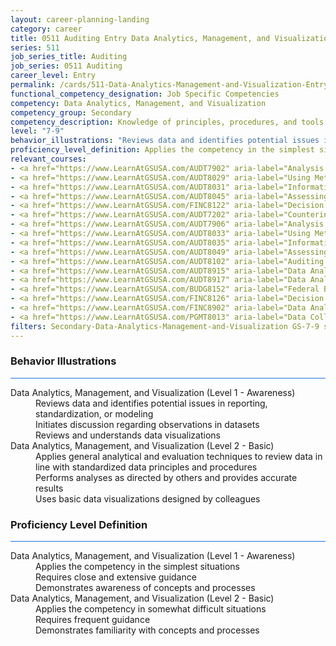 ```yaml
---
layout: career-planning-landing
category: career
title: 0511 Auditing Entry Data Analytics, Management, and Visualization
series: 511
job_series_title: Auditing
job_series: 0511 Auditing
career_level: Entry
permalink: /cards/511-Data-Analytics-Management-and-Visualization-Entry
functional_competency_designation: Job Specific Competencies
competency: Data Analytics, Management, and Visualization
competency_group: Secondary
competency_description: Knowledge of principles, procedures, and tools used to manage and analyze data in order to make conclusions about that information; identifies trends and metrics from large data sets; presents data in a visually clear way to enable decision makers to identify patterns and grasp difficult concepts.
level: "7-9"
behavior_illustrations: "Reviews data and identifies potential issues in reporting, standardization, or modeling ? Initiates discussion regarding observations in datasets ? Reviews and understands data visualizations ? Applies general analytical and evaluation techniques to review data in line with standardized data principles and procedures ? Performs analyses as directed by others and provides accurate results ? Uses basic data visualizations designed by colleagues"
proficiency_level_definition: Applies the competency in the simplest situations ? Requires close and extensive guidance ? Demonstrates awareness of concepts and processes ? Applies the competency in somewhat difficult situations ? Requires frequent guidance ? Demonstrates familiarity with concepts and processes 
relevant_courses: 
- <a href="https://www.LearnAtGSUSA.com/AUDT7902" aria-label="Analysis Techniques for Auditors (AUDT7900), GSU - https://www.LearnAtGSUSA.com/AUDT7902">Analysis Techniques for Auditors (AUDT7900), GSU</a>
- <a href="https://www.LearnAtGSUSA.com/AUDT8029" aria-label="Using Metrics to Assess Performance (AUDT8027), GSU - https://www.LearnAtGSUSA.com/AUDT8029">Using Metrics to Assess Performance (AUDT8027), GSU</a>
- <a href="https://www.LearnAtGSUSA.com/AUDT8031" aria-label="Information Systems Auditing (AUDT8029), GSU - https://www.LearnAtGSUSA.com/AUDT8031">Information Systems Auditing (AUDT8029), GSU</a>
- <a href="https://www.LearnAtGSUSA.com/AUDT8045" aria-label="Assessing the Reliability of Computer Processed Data (AUDT8043), GSU - https://www.LearnAtGSUSA.com/AUDT8045">Assessing the Reliability of Computer Processed Data (AUDT8043), GSU</a>
- <a href="https://www.LearnAtGSUSA.com/FINC8122" aria-label="Decision Support Analytics (FINC8120), GSU - https://www.LearnAtGSUSA.com/FINC8122">Decision Support Analytics (FINC8120), GSU</a>
- <a href="https://www.LearnAtGSUSA.com/AUDT7202" aria-label="Counterintelligence for Information Security and Protection (AUDT7200), GSU - https://www.LearnAtGSUSA.com/AUDT7202">Counterintelligence for Information Security and Protection (AUDT7200), GSU</a>
- <a href="https://www.LearnAtGSUSA.com/AUDT7906" aria-label="Analysis Techniques for Auditors (AUDT7900), GSU - https://www.LearnAtGSUSA.com/AUDT7906">Analysis Techniques for Auditors (AUDT7900), GSU</a>
- <a href="https://www.LearnAtGSUSA.com/AUDT8033" aria-label="Using Metrics to Assess Performance (AUDT8027), GSU - https://www.LearnAtGSUSA.com/AUDT8033">Using Metrics to Assess Performance (AUDT8027), GSU</a>
- <a href="https://www.LearnAtGSUSA.com/AUDT8035" aria-label="Information Systems Auditing (AUDT8029), GSU - https://www.LearnAtGSUSA.com/AUDT8035">Information Systems Auditing (AUDT8029), GSU</a>
- <a href="https://www.LearnAtGSUSA.com/AUDT8049" aria-label="Assessing the Reliability of Computer Processed Data (AUDT8043), GSU - https://www.LearnAtGSUSA.com/AUDT8049">Assessing the Reliability of Computer Processed Data (AUDT8043), GSU</a>
- <a href="https://www.LearnAtGSUSA.com/AUDT8102" aria-label="Auditing with Data Analytics (AUDT8100), GSU - https://www.LearnAtGSUSA.com/AUDT8102">Auditing with Data Analytics (AUDT8100), GSU</a>
- <a href="https://www.LearnAtGSUSA.com/AUDT8915" aria-label="Data Analytics Tools and Techniques (AUDT8913), GSU - https://www.LearnAtGSUSA.com/AUDT8915">Data Analytics Tools and Techniques (AUDT8913), GSU</a>
- <a href="https://www.LearnAtGSUSA.com/AUDT8917" aria-label="Data Analytics for Fraud Detection (AUDT8915), GSU - https://www.LearnAtGSUSA.com/AUDT8917">Data Analytics for Fraud Detection (AUDT8915), GSU</a>
- <a href="https://www.LearnAtGSUSA.com/BUDG8152" aria-label="Federal Budget Analysis Using Microsoft Excel (BUDG8150), GSU - https://www.LearnAtGSUSA.com/BUDG8152">Federal Budget Analysis Using Microsoft Excel (BUDG8150), GSU</a>
- <a href="https://www.LearnAtGSUSA.com/FINC8126" aria-label="Decision Support Analytics (FINC8120), GSU - https://www.LearnAtGSUSA.com/FINC8126">Decision Support Analytics (FINC8120), GSU</a>
- <a href="https://www.LearnAtGSUSA.com/FINC8902" aria-label="Data Analytic Tools for Financial Management (FINC8900), GSU - https://www.LearnAtGSUSA.com/FINC8902">Data Analytic Tools for Financial Management (FINC8900), GSU</a>
- <a href="https://www.LearnAtGSUSA.com/PGMT8013" aria-label="Data Collection Methods (PGMT8011), GSU - https://www.LearnAtGSUSA.com/PGMT8013">Data Collection Methods (PGMT8011), GSU</a>
filters: Secondary-Data-Analytics-Management-and-Visualization GS-7-9 series-0511
---
```


<div class="desktop:grid-col-6 margin-y-3">
  <div class="border-top-2 bg-white padding-3 shadow-5 height-full members-hover border-1px button-border border-top-blue radius-lg card-text-color">
    <h3>Behavior Illustrations</h3>
    <hr style="background-color: #1b74e0 !important;"/>
    <dl class="text-base card-content-color"><dt>Data Analytics, Management, and Visualization (Level 1 - Awareness)</dt><dd>Reviews data and identifies potential issues in reporting, standardization, or modeling </dd><dd> Initiates discussion regarding observations in datasets </dd><dd> Reviews and understands data visualizations</dd><dt>Data Analytics, Management, and Visualization (Level 2 - Basic)</dt><dd>Applies general analytical and evaluation techniques to review data in line with standardized data principles and procedures </dd><dd> Performs analyses as directed by others and provides accurate results </dd><dd> Uses basic data visualizations designed by colleagues</dd></dl>
  </div>
</div>
<div class="desktop:grid-col-6 margin-y-3">
  <div class="border-top-2 bg-white padding-3 shadow-5 height-full members-hover border-1px button-border border-top-blue radius-lg card-text-color">
    <h3>Proficiency Level Definition</h3>
     <hr style="background-color: #1b74e0 !important;"/>
    <dl class="text-base card-content-color"><dt>Data Analytics, Management, and Visualization (Level 1 - Awareness)</dt><dd>Applies the competency in the simplest situations </dd><dd> Requires close and extensive guidance </dd><dd> Demonstrates awareness of concepts and processes</dd><dt>Data Analytics, Management, and Visualization (Level 2 - Basic)</dt><dd>Applies the competency in somewhat difficult situations </dd><dd> Requires frequent guidance </dd><dd> Demonstrates familiarity with concepts and processes </dd></dl>
  </div>
</div>